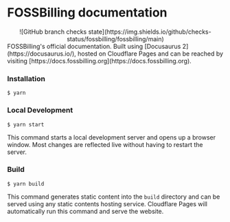 # FOSSBilling documentation
<div align="center">
![GitHub branch checks state](https://img.shields.io/github/checks-status/fossbilling/fossbilling/main)
</div>
FOSSBilling's official documentation. Built using [Docusaurus 2](https://docusaurus.io/), hosted on Cloudflare Pages and can be reached by visiting [https://docs.fossbilling.org](https://docs.fossbilling.org).

### Installation

```
$ yarn
```

### Local Development

```
$ yarn start
```

This command starts a local development server and opens up a browser window. Most changes are reflected live without having to restart the server.

### Build

```
$ yarn build
```

This command generates static content into the `build` directory and can be served using any static contents hosting service. Cloudflare Pages will automatically run this command and serve the website.